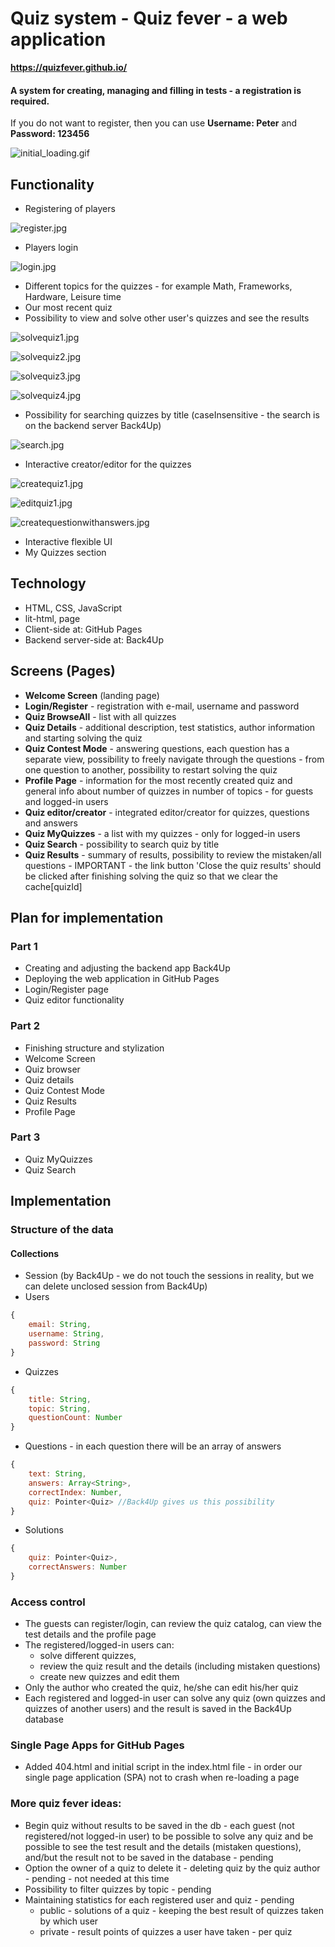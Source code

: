 # Quiz system - Quiz fever - a web application

**https://quizfever.github.io/**
#### A system for creating, managing and filling in tests - a registration is required.
If you do not want to register, then you can use **Username: Peter** and **Password: 123456**

![initial_loading.gif](readme_media%2Finitial_loading.gif)


## Functionality
* Registering of players

![register.jpg](readme_media%2Fregister.jpg)

* Players login

![login.jpg](readme_media%2Flogin.jpg)

* Different topics for the quizzes - for example Math, Frameworks, Hardware, Leisure time
* Our most recent quiz
* Possibility to view and solve other user's quizzes and see the results

![solvequiz1.jpg](readme_media%2Fsolvequiz1.jpg)

![solvequiz2.jpg](readme_media%2Fsolvequiz2.jpg)

![solvequiz3.jpg](readme_media%2Fsolvequiz3.jpg)

![solvequiz4.jpg](readme_media%2Fsolvequiz4.jpg)

* Possibility for searching quizzes by title (caseInsensitive - the search is on the backend server Back4Up)

![search.jpg](readme_media%2Fsearch.jpg)

* Interactive creator/editor for the quizzes

![createquiz1.jpg](readme_media%2Fcreatequiz1.jpg)

![editquiz1.jpg](readme_media%2Feditquiz1.jpg)

![createquestionwithanswers.jpg](readme_media%2Fcreatequestionwithanswers.jpg)

* Interactive flexible UI
* My Quizzes section


## Technology
* HTML, CSS, JavaScript
* lit-html, page
* Client-side at: GitHub Pages
* Backend server-side at: Back4Up


## Screens (Pages)
* **Welcome Screen** (landing page)
* **Login/Register** - registration with e-mail, username and password
* **Quiz BrowseAll** - list with all quizzes
* **Quiz Details** - additional description, test statistics, author information and starting solving the quiz
* **Quiz Contest Mode** - answering questions, each question has a separate view, possibility to freely navigate through the questions - from one question to another, possibility to restart solving the quiz
* **Profile Page** - information for the most recently created quiz and general info about number of quizzes in number of topics - for guests and logged-in users
* **Quiz editor/creator** - integrated editor/creator for quizzes, questions and answers
* **Quiz MyQuizzes** - a list with my quizzes - only for logged-in users
* **Quiz Search** - possibility to search quiz by title
* **Quiz Results** - summary of results, possibility to review the mistaken/all questions - IMPORTANT - the link button 'Close the quiz results' should be clicked after finishing solving the quiz so that we clear the cache[quizId]


## Plan for implementation
### Part 1
* Creating and adjusting the backend app Back4Up
* Deploying the web application in GitHub Pages
* Login/Register page
* Quiz editor functionality

### Part 2
* Finishing structure and stylization
* Welcome Screen
* Quiz browser
* Quiz details
* Quiz Contest Mode
* Quiz Results
* Profile Page

### Part 3
* Quiz MyQuizzes
* Quiz Search


## Implementation
### Structure of the data
#### Collections
* Session (by Back4Up - we do not touch the sessions in reality, but we can delete unclosed session from Back4Up)
* Users
``` javascript
{
    email: String,
    username: String,
    password: String
}
```

* Quizzes
``` javascript
{
    title: String,
    topic: String,
    questionCount: Number
}
```

* Questions - in each question there will be an array of answers
``` javascript
{
    text: String,
    answers: Array<String>,
    correctIndex: Number,
    quiz: Pointer<Quiz> //Back4Up gives us this possibility 
}
```

* Solutions
``` javascript
{
    quiz: Pointer<Quiz>,
    correctAnswers: Number
}
```

### Access control
* The guests can register/login, can review the quiz catalog, can view the test details and the profile page
* The registered/logged-in users can:
    - solve different quizzes,
    - review the quiz result and the details (including mistaken questions)
    - create new quizzes and edit them 
* Only the author who created the quiz, he/she can edit his/her quiz
* Each registered and logged-in user can solve any quiz (own quizzes and quizzes of another users) and the result is saved in the Back4Up database


### Single Page Apps for GitHub Pages
* Added 404.html and initial script in the index.html file - in order our single page application (SPA) not to crash when re-loading a page


### More quiz fever ideas:
- Begin quiz without results to be saved in the db - each guest (not registered/not logged-in user) to be possible to solve any quiz and be possible to see the test result and the details (mistaken questions), and/but the result not to be saved in the database - pending
- Option the owner of a quiz to delete it - deleting quiz by the quiz author - pending - not needed at this time
- Possibility to filter quizzes by topic - pending
- Maintaining statistics for each registered user and quiz - pending
  - public - solutions of a quiz - keeping the best result of quizzes taken by which user
  - private - result points of quizzes a user have taken - per quiz

